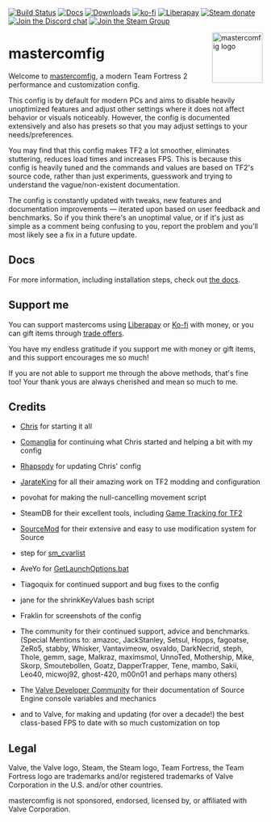 [![Build Status](https://img.shields.io/github/workflow/status/mastercomfig/mastercomfig/CI?style=flat-square)](https://github.com/mastercomfig/mastercomfig/actions?query=workflow%3ACI)
[![Docs](https://readthedocs.org/projects/mastercomfig/badge/?version=latest&style=flat-square)](https://docs.mastercomfig.com/)
[![Downloads](https://img.shields.io/github/downloads/mastercomfig/mastercomfig/latest/total.svg?style=flat-square)](https://github.com/mastercomfig/mastercomfig/releases/latest/)
[![ko-fi](https://img.shields.io/badge/Support%20me%20on-Ko--fi-FF5E5B.svg?logo=ko-fi&style=flat-square)](https://ko-fi.com/W7W510R1Q)
[![Liberapay](https://img.shields.io/liberapay/receives/mastercoms.svg?logo=liberapay&style=flat-square)](https://liberapay.com/mastercoms/)
[![Steam donate](https://img.shields.io/badge/Donate%20via-Steam-00adee.svg?style=flat-square&logo=steam)](https://steamcommunity.com/tradeoffer/new/?partner=85845165&token=M9cQHh8N)
[![Join the Discord chat](https://img.shields.io/badge/Discord-mastercomfig-7289da.svg?style=flat-square&logo=discord)](https://discord.gg/CuPb2zV)
[![Join the Steam Group](https://img.shields.io/badge/Steam-mastercomfig-00adee.svg?logo=steam&style=flat-square)](https://steamcommunity.com/groups/comfig)

<img align="right" alt="mastercomfig logo" width="100" src="https://mastercomfig.com/img/mastercomfig_logo.svg">

# mastercomfig

Welcome to [mastercomfig](https://mastercomfig.com/), a modern Team Fortress 2 performance and customization config.

This config is by default for modern PCs and aims to disable heavily unoptimized
features and adjust other settings where it does not affect behavior or visuals
noticeably. However, the config is documented extensively and also has presets
so that you may adjust settings to your needs/preferences.

You may find that this config makes TF2 a lot smoother, eliminates stuttering,
reduces load times and increases FPS. This is because this config is heavily
tuned and the commands and values are based on TF2's source code, rather than
just experiments, guesswork and trying to understand the vague/non-existent
documentation.

The config is constantly updated with tweaks, new features and documentation
improvements — iterated upon based on user feedback and benchmarks. So if you
think there's an unoptimal value, or if it's just as simple as a comment being
confusing to you, report the problem and you'll most likely see a fix in a
future update.

## Docs

For more information, including installation steps, check out [the docs](https://docs.mastercomfig.com/en/latest/).

## Support me

You can support mastercoms using [Liberapay](https://liberapay.com/mastercoms/) or [Ko-fi](https://ko-fi.com/mastercoms) with money, or you can gift items through [trade offers](https://steamcommunity.com/tradeoffer/new/?partner=85845165&token=M9cQHh8N).

You have my endless gratitude if you support me with money or gift items, and this support encourages me so much!

If you are not able to support me through the above methods, that's fine too! Your thank yous are always cherished and mean so much to me.

## Credits

* [Chris](https://chrisdown.name/tf2/) for starting it all
* [Comanglia](https://www.teamfortress.tv/25328/comanglias-config-fps-guide) for
  continuing what Chris started and helping a bit with my config

* [Rhapsody](https://rhapsodysl.github.io/perfconfig/) for updating Chris' config
* [JarateKing](https://github.com/JarateKing) for all their amazing work on TF2 modding and configuration
* povohat for making the null-cancelling movement script
* SteamDB for their excellent tools, including [Game Tracking for TF2](https://github.com/SteamDatabase/GameTracking-TF2)
* [SourceMod](https://www.sourcemod.net/credits.php) for their extensive and easy to use modification system for Source
* step for [sm_cvarlist](https://forums.alliedmods.net/showthread.php?p=1298262)
* AveYo for [GetLaunchOptions.bat](https://github.com/AveYo/D-OPTIMIZER/blob/archive/GetLaunchOptions.bat)
* Tiagoquix for continued support and bug fixes to the config
* jane for the shrinkKeyValues bash script
* Fraklin for screenshots of the config
* The community for their continued support, advice and benchmarks. (Special
  Mentions to: amazoc, JackStanley, Setsul, Hopps, fagoatse, ZeRo5, stabby,
  Whisker, Vantavimeow, osvaldo, DarkNecrid, steph, Thole, gemm, sage, Malkraz,
  maximsmol, UnnoTed, Mothership, Mike, Skorp, Smoutebollen, Goatz,
  DapperTrapper, Tene, mambo, Sakii, Leo40, micwoj92, ghost-420, m00n01 and perhaps many others)

* The [Valve Developer Community](https://developer.valvesoftware.com/wiki/Main_Page)
  for their documentation of Source Engine console variables and mechanics

* and to Valve, for making and updating (for over a decade!) the best class-based FPS to date with so
  much customization on top

## Legal

Valve, the Valve logo, Steam, the Steam logo, Team Fortress, the Team Fortress
logo are trademarks and/or registered trademarks of Valve Corporation in the U.S. and/or other countries.

mastercomfig is not sponsored, endorsed, licensed by, or affiliated with Valve Corporation.
